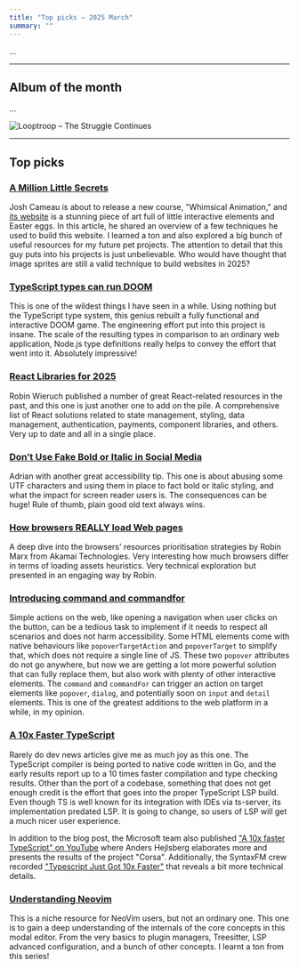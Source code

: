 ```yaml
---
title: "Top picks — 2025 March"
summary: ""
---
```


...

---

## Album of the month

...

![Looptroop – The Struggle Continues](looptroop-rockers.jpg)

---

## Top picks

### [A Million Little Secrets](https://www.joshwcomeau.com/blog/whimsical-animations/)

Josh Cameau is about to release a new course, "Whimsical Animation," and [its website](https://whimsy.joshwcomeau.com/) is a stunning piece of art full of little interactive elements and Easter eggs. In this article, he shared an overview of a few techniques he used to build this website. I learned a ton and also explored a big bunch of useful resources for my future pet projects. The attention to detail that this guy puts into his projects is just unbelievable. Who would have thought that image sprites are still a valid technique to build websites in 2025?

### [TypeScript types can run DOOM](https://youtu.be/0mCsluv5FXA)

This is one of the wildest things I have seen in a while. Using nothing but the TypeScript type system, this genius rebuilt a fully functional and interactive DOOM game. The engineering effort put into this project is insane. The scale of the resulting types in comparison to an ordinary web application, Node.js type definitions really helps to convey the effort that went into it. Absolutely impressive!

### [React Libraries for 2025](https://www.robinwieruch.de/react-libraries/)

Robin Wieruch published a number of great React-related resources in the past, and this one is just another one to add on the pile. A comprehensive list of React solutions related to state management, styling, data management, authentication, payments, component libraries, and others. Very up to date and all in a single place.

### [Don’t Use Fake Bold or Italic in Social Media](https://adrianroselli.com/2025/03/dont-use-fake-bold-or-italic-in-social-media.html)

Adrian with another great accessibility tip. This one is about abusing some UTF characters and using them in place to fact bold or italic styling, and what the impact for screen reader users is. The consequences can be huge! Rule of thumb, plain good old text always wins.

### [How browsers REALLY load Web pages](https://fosdem.org/2025/schedule/event/fosdem-2025-4852-how-browsers-really-load-web-pages/)

A deep dive into the browsers' resources prioritisation strategies by Robin Marx from Akamai Technologies. Very interesting how much browsers differ in terms of loading assets heuristics. Very technical exploration but presented in an engaging way by Robin.

### [Introducing command and commandfor](https://developer.chrome.com/blog/command-and-commandfor)

Simple actions on the web, like opening a navigation when user clicks on the button, can be a tedious task to implement if it needs to respect all scenarios and does not harm accessibility. Some HTML elements come with native behaviours like `popoverTargetAction` and `popoverTarget` to simplify that, which does not require a single line of JS. These two `popover` attributes do not go anywhere, but now we are getting a lot more powerful solution that can fully replace them, but also work with plenty of other interactive elements. The `command` and `commandFor` can trigger an action on target elements like `popover`, `dialog`, and potentially soon on `input` and `detail` elements. This is one of the greatest additions to the web platform in a while, in my opinion.

### [A 10x Faster TypeScript](https://devblogs.microsoft.com/typescript/typescript-native-port/)

Rarely do dev news articles give me as much joy as this one. The TypeScript compiler is being ported to native code written in Go, and the early results report up to a 10 times faster compilation and type checking results. Other than the port of a codebase, something that does not get enough credit is the effort that goes into the proper TypeScript LSP build. Even though TS is well known for its integration with IDEs via ts-server, its implementation predated LSP. It is going to change, so users of LSP will get a much nicer user experience.

In addition to the blog post, the Microsoft team also published ["A 10x faster TypeScript" on YouTube](https://youtu.be/pNlq-EVld70) where Anders Hejlsberg elaborates more and presents the results of the project "Corsa". Additionally, the SyntaxFM crew recorded ["Typescript Just Got 10x Faster"](https://youtu.be/ZlGza4oIleY) that reveals a bit more technical details.

### [Understanding Neovim](https://www.youtube.com/playlist?list=PLx2ksyallYzW4WNYHD9xOFrPRYGlntAft)

This is a niche resource for NeoVim users, but not an ordinary one. This one is to gain a deep understanding of the internals of the core concepts in this modal editor. From the very basics to plugin managers, Treesitter, LSP advanced configuration, and a bunch of other concepts. I learnt a ton from this series!
